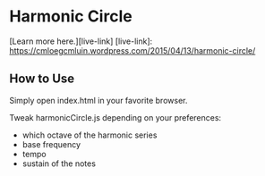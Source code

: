 # Harmonic Circle

[Learn more here.][live-link]
[live-link]: https://cmloegcmluin.wordpress.com/2015/04/13/harmonic-circle/

## How to Use

Simply open index.html in your favorite browser.

Tweak harmonicCircle.js depending on your preferences:
- which octave of the harmonic series
- base frequency
- tempo
- sustain of the notes
